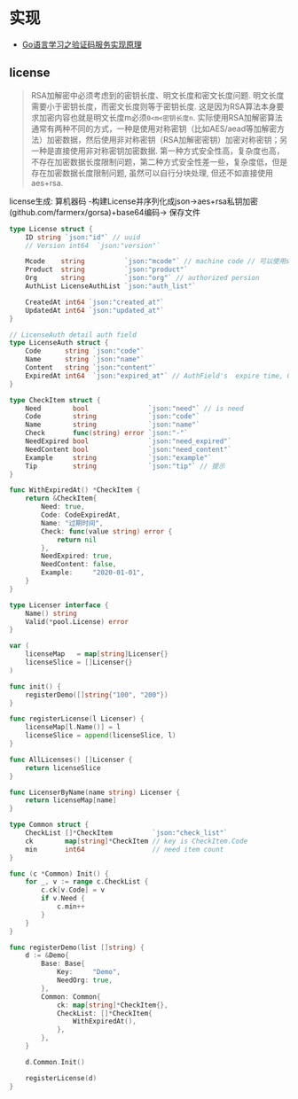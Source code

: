 # 实现

- [Go语言学习之验证码服务实现原理](https://github.com/shahuwang/blogposts/blob/master/Go%E8%AF%AD%E8%A8%80%E5%AD%A6%E4%B9%A0%E4%B9%8B%E9%AA%8C%E8%AF%81%E7%A0%81%E6%9C%8D%E5%8A%A1%E5%AE%9E%E7%8E%B0%E5%8E%9F%E7%90%86.md)

## license
> RSA加解密中必须考虑到的密钥长度、明文长度和密文长度问题. 明文长度需要小于密钥长度，而密文长度则等于密钥长度. 这是因为RSA算法本身要求加密内容也就是明文长度m必须`0<m<密钥长度n`.
> 实际使用RSA加解密算法通常有两种不同的方式，一种是使用对称密钥（比如AES/aead等加解密方法）加密数据，然后使用非对称密钥（RSA加解密密钥）加密对称密钥；另一种是直接使用非对称密钥加密数据. 第一种方式安全性高，复杂度也高，不存在加密数据长度限制问题，第二种方式安全性差一些，复杂度低，但是存在加密数据长度限制问题, 虽然可以自行分块处理, 但还不如直接使用aes+rsa.

license生成: 算机器码 -构建License并序列化成json->aes+rsa私钥加密(github.com/farmerx/gorsa)+base64编码-> 保存文件

```go
type License struct {
	ID string `json:"id"` // uuid
	// Version int64  `json:"version"`

	Mcode    string          `json:"mcode"` // machine code // 可以使用slice, 应对一套软件涉及多机器的场景, 比如双控应用
	Product  string          `json:"product"`
	Org      string          `json:"org"` // authorized persion
	AuthList LicenseAuthList `json:"auth_list"`

	CreatedAt int64 `json:"created_at"`
	UpdatedAt int64 `json:"updated_at"`
}

// LicenseAuth detail auth field
type LicenseAuth struct {
	Code      string `json:"code"`
	Name      string `json:"name"`
	Content   string `json:"content"`
	ExpiredAt int64  `json:"expired_at"` // AuthField's  expire time, 0 is no expired
}

type CheckItem struct {
	Need        bool               `json:"need"` // is need
	Code        string             `json:"code"`
	Name        string             `json:"name"`
	Check       func(string) error `json:"-"`
	NeedExpired bool               `json:"need_expired"`
	NeedContent bool               `json:"need_content"`
	Example     string             `json:"example"`
	Tip         string             `json:"tip"` // 提示
}

func WithExpiredAt() *CheckItem {
	return &CheckItem{
		Need: true,
		Code: CodeExpiredAt,
		Name: "过期时间",
		Check: func(value string) error {
			return nil
		},
		NeedExpired: true,
		NeedContent: false,
		Example:     "2020-01-01",
	}
}

type Licenser interface {
	Name() string
	Valid(*pool.License) error
}

var (
	licenseMap   = map[string]Licenser{}
	licenseSlice = []Licenser{}
)

func init() {
	registerDemo([]string{"100", "200"})
}

func registerLicense(l Licenser) {
	licenseMap[l.Name()] = l
	licenseSlice = append(licenseSlice, l)
}

func AllLicenses() []Licenser {
	return licenseSlice
}

func LicenserByName(name string) Licenser {
	return licenseMap[name]
}

type Common struct {
	CheckList []*CheckItem          `json:"check_list"`
	ck        map[string]*CheckItem // key is CheckItem.Code
	min       int64                 // need item count
}

func (c *Common) Init() {
	for _, v := range c.CheckList {
		c.ck[v.Code] = v
		if v.Need {
			c.min++
		}
	}
}

func registerDemo(list []string) {
	d := &Demo{
		Base: Base{
			Key:     "Demo",
			NeedOrg: true,
		},
		Common: Common{
			ck: map[string]*CheckItem{},
			CheckList: []*CheckItem{
				WithExpiredAt(),
			},
		},
	}

	d.Common.Init()

	registerLicense(d)
}
```